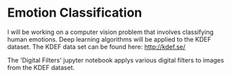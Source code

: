 # Emotion Classification

I will be working on a computer vision problem that involves classifying human emotions. Deep learning algorithms will be applied to the KDEF dataset. The KDEF data set can be found here: http://kdef.se/

The 'Digital Filters' jupyter notebook applys various  digital filters to images from the KDEF dataset. 
